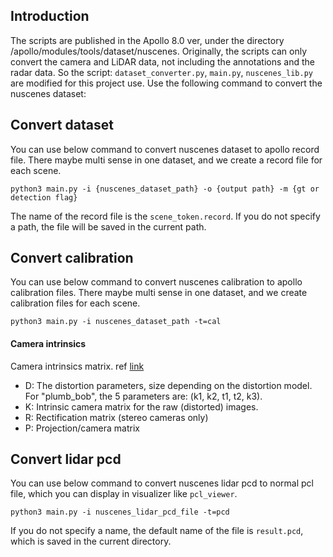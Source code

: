 ## Introduction
The scripts are published in the Apollo 8.0 ver, under the directory /apollo/modules/tools/dataset/nuscenes. Originally, the scripts can only convert the camera and LiDAR data, not including the annotations and the radar data. So the script: `dataset_converter.py`, `main.py`, `nuscenes_lib.py` are modified for this project use. Use the following command to convert the nuscenes dataset:
## Convert dataset
You can use below command to convert nuscenes dataset to apollo record file. There maybe multi sense in one dataset, and we create a record file for each scene.

```shell
python3 main.py -i {nuscenes_dataset_path} -o {output path} -m {gt or detection flag} 
```
The name of the record file is the `scene_token.record`. If you do not specify a path, the file will be saved in the current path.

## Convert calibration
You can use below command to convert nuscenes calibration to apollo calibration files. There maybe multi sense in one dataset, and we create calibration files for each scene.

```shell
python3 main.py -i nuscenes_dataset_path -t=cal
```

#### Camera intrinsics
Camera intrinsics matrix. ref [link](http://docs.ros.org/en/melodic/api/sensor_msgs/html/msg/CameraInfo.html)
- D: The distortion parameters, size depending on the distortion model. For "plumb_bob", the 5 parameters are: (k1, k2, t1, t2, k3).
- K: Intrinsic camera matrix for the raw (distorted) images.
- R: Rectification matrix (stereo cameras only)
- P: Projection/camera matrix

## Convert lidar pcd
You can use below command to convert nuscenes lidar pcd to normal pcl file, which you can display in visualizer like `pcl_viewer`.

```shell
python3 main.py -i nuscenes_lidar_pcd_file -t=pcd
```
If you do not specify a name, the default name of the file is `result.pcd`, which is saved in the current directory.
